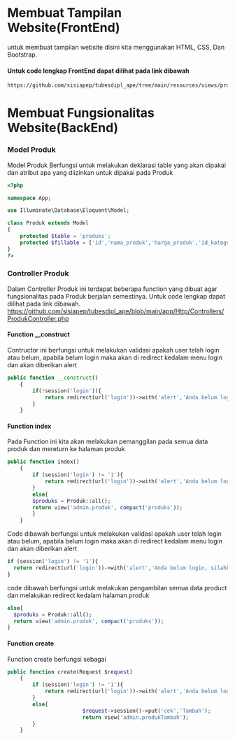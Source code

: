 # Membuat Tampilan Website(FrontEnd)
untuk membuat tampilan website disini kita menggunakan HTML, CSS, Dan Bootstrap.
#### Untuk code lengkap FrontEnd dapat dilihat pada link dibawah
    https://github.com/sisiapep/tubesdipl_ape/tree/main/resources/views/produk
# Membuat Fungsionalitas Website(BackEnd)
### Model Produk
Model Produk Berfungsi untuk melakukan deklarasi table yang akan dipakai dan atribut apa yang diizinkan untuk dipakai pada Produk
```PHP
<?php

namespace App;

use Illuminate\Database\Eloquent\Model;

class Produk extends Model
{
    protected $table = 'produks';
	protected $fillable = ['id','nama_produk','harga_produk','id_kategori','gambar','des_produk'];
}
?>
```
### Controller Produk
Dalam Controller Produk ini terdapat beberapa function yang dibuat agar fungsionalitas pada Produk berjalan semestinya. Untuk code lengkap dapat dilihat pada link dibawah.
    https://github.com/sisiapep/tubesdipl_ape/blob/main/app/Http/Controllers/ProdukController.php
#### Function __construct
Contructor ini berfungsi untuk melakukan validasi apakah user telah login atau belum, apabila belum login maka akan di redirect kedalam menu login dan akan diberikan alert
```PHP
public function __construct()
    {
        if(!session('login')){
            return redirect(url('login'))->with('alert','Anda belum login, silahkan login terlebih dahulu');
        }
    }
```
#### Function index
Pada Function ini kita akan melakukan pemanggilan pada semua data produk dan mereturn ke halaman produk
```PHP
public function index()
    {
		if (session('login') != '1'){
			return redirect(url('login'))->with('alert','Anda belum login, silahkan login terlebih dahulu');
		}
		else{
		$produks = Produk::all();
        return view('admin.produk', compact('produks'));
		}
    }
```
Code dibawah berfungsi untuk melakukan validasi apakah user telah login atau belum, apabila belum login maka akan di redirect kedalam menu login dan akan diberikan alert
```php
if (session('login') != '1'){
  return redirect(url('login'))->with('alert','Anda belum login, silahkan login terlebih dahulu');
}
```
code dibawah berfungsi untuk melakukan pengambilan semua data product dan melakukan redirect kedalam halaman produk
```php
else{
  $produks = Produk::all();
  return view('admin.produk', compact('produks'));
}
```
#### Function create
Function create berfungsi sebagai 
```php
public function create(Request $request)
	{
		if (session('login') != '1'){
			return redirect(url('login'))->with('alert','Anda belum login, silahkan login terlebih dahulu');
		}
		else{
                        $request->session()->put('cek','Tambah');
                        return view('admin.produkTambah');
		}
	}
```
